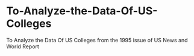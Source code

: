 # To-Analyze-the-Data-Of-US-Colleges
To Analyze the Data Of US Colleges from the 1995 issue of US News and World Report

